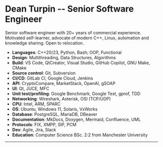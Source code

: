 # Dean Turpin -- Senior Software Engineer

Senior software engineer with 20+ years of commercial experience. Motivated self-learner, advocate of modern C++, Linux, automation and knowledge sharing. Open to relocation.

- __Languages__: C++20/23, Python, Bash; OOP, Functional
- __Design__: Multithreading, Data Structures, Algorithms
- __Build__: VS Code, QtCreator, Visual Studio, GitHub Copilot, GNU Make, CMake
- __Source control__: Git, Subversion
- __CI/CD__: GitLab CI, Google Cloud, Jenkins
- __API__: CryptoCompare, MarketStack, OpenAI, gSOAP
- __UI__: Qt, JUCE, MFC
- __Unit test/profiling__: Google Benchmark, Google Test, gprof, TDD
- __Networking__: Wireshark, Asterisk, OSI (TCP/UDP)
- __CPU__: Intel, ARM, SPARC
- __OS__: Ubuntu, Windows 11, Solaris, VxWorks
- __Database__: PostgreSQL, MariaDB, DBeaver
- __Documentation__: MkDocs, Doxygen, Mermaid, Confluence, UML
- __Protocols__: FIX, XMPP, SIP, PCM
- __Dev__: Agile, Jira, Slack
- __Education__: Computer Science BSc. 2:2 from Manchester University

___


